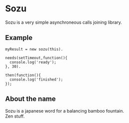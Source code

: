 Sozu
====

Sozu is a very simple asynchroneous calls joining library.

## Example

	myResult = new sozu(this).

	needs(setTimeout,function(){
      console.log('ready');
    }, 30).

    then(function(){
      console.log('finished');
    });

## About the name

Sozu is a japanese word for a balancing bamboo fountain.  
Zen stuff.